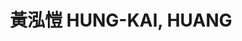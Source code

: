 ---
chinese_name: 黃泓愷
english_name: HUNG-KAI, HUANG
title: 黃泓愷 HUNG-KAI, HUANG
id: hungkaihaung
collection: members
position: Part-time Research Assistant
type: part-time research assistant
department: 123
image_path: https://source.unsplash.com/collection/139386/600x600?a=.png
photo: pt_ra/hungkaihaung.jpeg
blurb: 123
---